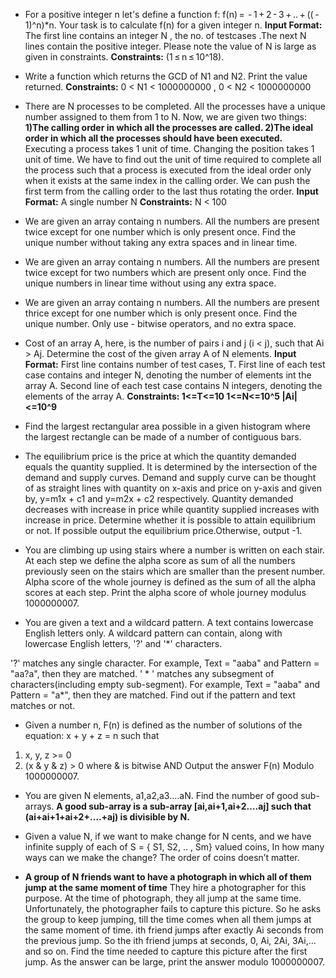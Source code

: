 - For a positive integer n let's define a function f: f(n) =  - 1 + 2 - 3 + .. + (( - 1)^n)*n.
  Your task is to calculate f(n) for a given integer n.
  **Input Format:** The first line contains an integer N , the no. of testcases .The next N lines contain the positive integer. Please note the value of N is large as given in constraints.
  **Constraints:** (1 ≤ n ≤ 10^18).
- Write a function which returns the GCD of N1 and N2. Print the value returned.
**Constraints:** 0 < N1 < 1000000000 , 0 < N2 < 1000000000
- There are N processes to be completed. All the processes have a unique number assigned to them from 1 to N.
Now, we are given two things:
**1)The calling order in which all the processes are called.
2)The ideal order in which all the processes should have been executed.**
Executing a process takes 1 unit of time. Changing the position takes 1 unit of time.
We have to find out the unit of time required to complete all the process such that a process is executed from the ideal order only when it exists at the same index in the calling order. We can push the first term from the calling order to the last thus rotating the order.
**Input Format:** A single number N
**Constraints:** N < 100
- We are given an array containg n numbers. All the numbers are present twice except for one number which is only present once. Find the unique number without taking any extra spaces and in linear time. 
- We are given an array containg n numbers. All the numbers are present twice except for two numbers which are present only once. Find the unique numbers in linear time without using any extra space.
- We are given an array containg n numbers. All the numbers are present thrice except for one number which is only present once. Find the unique number. Only use - bitwise operators, and no extra space.
- Cost of an array A, here, is the number of pairs i and j (i < j), such that Ai > Aj.
Determine the cost of the given array A of N elements. 
**Input Format:**
First line contains number of test cases, T. First line of each test case contains and integer N, denoting the number of elements int the array A. Second line of each test case contains N integers, denoting the elements of the array A.
**Constraints:
1<=T<=10
1<=N<=10^5
|Ai|<=10^9**

- Find the largest rectangular area possible in a given histogram where the largest rectangle can be made of a number of contiguous bars.

- The equilibrium price is the price at which the quantity demanded equals the quantity supplied. It is determined by the intersection of the demand and supply curves.
Demand and supply curve can be thought of as straight lines with quantity on x-axis and price on y-axis and given by, y=m1x + c1 and y=m2x + c2 respectively. Quantity demanded decreases with increase in price while quantity supplied increases with increase in price.
Determine whether it is possible to attain equilibrium or not. If possible output the equilibrium price.Otherwise, output -1.

- You are climbing up using stairs where a number is written on each stair. At each step we define the alpha score as sum of all the numbers previously seen on the stairs which are smaller than the present number. Alpha score of the whole journey is defined as the sum of all the alpha scores at each step. Print the alpha score of whole journey modulus 1000000007.

- You are given a text and a wildcard pattern. A text contains lowercase English letters only. A wildcard pattern can contain, along with lowercase English letters, '?' and '*' characters.

'?' matches any single character. For example, Text = "aaba" and Pattern = "aa?a", then they are matched.
' * ' matches any subsegment of characters(including empty sub-segment). For example, Text = "aaba" and Pattern = "a*", then they are matched. Find out if the pattern and text matches or not.

- Given a number n, F(n) is defined as the number of solutions of the equation: x + y + z = n
such that
1) x, y, z >= 0
2) (x & y & z) > 0 where & is bitwise AND
Output the answer F(n) Modulo 1000000007.
- You are given N elements, a1,a2,a3….aN. Find the number of good sub-arrays.
**A good sub-array is a sub-array [ai,ai+1,ai+2….aj] such that (ai+ai+1+ai+2+….+aj) is divisible by N.**
- Given a value N, if we want to make change for N cents, and we have infinite supply of each of S = { S1, S2, .. , Sm} valued coins, In how many ways can we make the change? The order of coins doesn’t matter.

- **A group of N friends want to have a photograph in which all of them jump at the same moment of time**
They hire a photographer for this purpose. At the time of photograph, they all jump at the same time. Unfortunately, the photographer fails to capture this picture. So he asks the group to keep jumping, till the time comes when all them jumps at the same moment of time. ith friend jumps after exactly Ai seconds from the previous jump. So the ith friend jumps at seconds, 0, Ai, 2Ai, 3Ai,… and so on. Find the time needed to capture this picture after the first jump.
As the answer can be large, print the answer modulo 1000000007.
